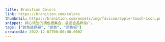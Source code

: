 ```yaml
---
title: Branition Colors
link: https://branition.com/colors
thumbnail: https://branition.com/assets/img/favicon/apple-touch-icon.png
snippet: 精心策划的调色板集合，最适合品牌推广。
tags: ["颜色选择器", "颜色", "调色板"]
createdAt: 2022-12-02T00:00:00.000Z
---
```

